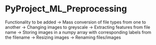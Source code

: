 # PyProject_ML_Preprocessing

Functionality to be added
    -> Mass conversion of file types from one to another
    -> Changing images to greyscale
    -> Extracting features from file name
    -> Storing images in a numpy array with corresponding labels from the filename
    -> Resizing images
    -> Renaming files/images
